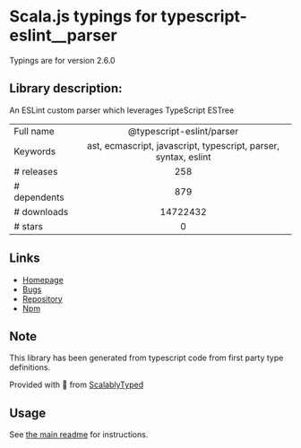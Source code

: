 
# Scala.js typings for typescript-eslint__parser

Typings are for version 2.6.0

## Library description:
An ESLint custom parser which leverages TypeScript ESTree

|                    |                 |
| ------------------ | :-------------: |
| Full name          | @typescript-eslint/parser |
| Keywords           | ast, ecmascript, javascript, typescript, parser, syntax, eslint |
| # releases         | 258 |
| # dependents       | 879 |
| # downloads        | 14722432 |
| # stars            | 0 |

## Links
- [Homepage](https://github.com/typescript-eslint/typescript-eslint#readme)
- [Bugs](https://github.com/typescript-eslint/typescript-eslint/issues)
- [Repository](https://github.com/typescript-eslint/typescript-eslint)
- [Npm](https://www.npmjs.com/package/%40typescript-eslint%2Fparser)
    


## Note
This library has been generated from typescript code from first party type definitions.

Provided with :purple_heart: from [ScalablyTyped](https://github.com/oyvindberg/ScalablyTyped)

## Usage
See [the main readme](../../readme.md) for instructions.


